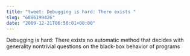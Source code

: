 ```yaml
---
title: "tweet: Debugging is hard: There exists "
slug: "6886199426"
date: "2009-12-21T06:50:01+00:00"
---
```

Debugging is hard: There exists no automatic method that decides with generality nontrivial questions on the black-box behavior of programs